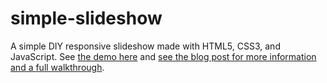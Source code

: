 simple-slideshow
================
A simple DIY responsive slideshow made with HTML5, CSS3, and JavaScript. 
See [the demo here](http://leemark.github.io/simple-slideshow/) and [see the blog post for more information and a full walkthrough](http://themarklee.com/2013/12/26/simple-diy-responsive-slideshow-made-html5-css3-javascript/).
